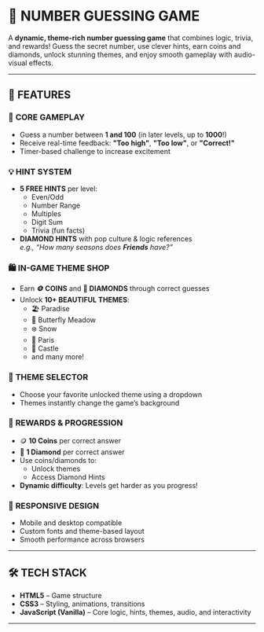# 🎯 NUMBER GUESSING GAME

A **dynamic, theme-rich number guessing game** that combines logic, trivia, and rewards! Guess the secret number, use clever hints, earn coins and diamonds, unlock stunning themes, and enjoy smooth gameplay with audio-visual effects.

---

## 🌟 FEATURES

### 🧠 **CORE GAMEPLAY**
- Guess a number between **1 and 100** (in later levels, up to **1000**!)
- Receive real-time feedback: **"Too high"**, **"Too low"**, or **"Correct!"**
- Timer-based challenge to increase excitement

### 💡 **HINT SYSTEM**
- **5 FREE HINTS** per level:
  - Even/Odd
  - Number Range
  - Multiples
  - Digit Sum
  - Trivia (fun facts)
- **DIAMOND HINTS** with pop culture & logic references  
  _e.g., “How many seasons does **Friends** have?”_

### 🛍️ **IN-GAME THEME SHOP**
- Earn **🪙 COINS** and **💎 DIAMONDS** through correct guesses
- Unlock **10+ BEAUTIFUL THEMES**:
  - 🏖️ Paradise  
  - 🦋 Butterfly Meadow  
  - ❄️ Snow  
  - 🌇 Paris  
  - 🏰 Castle  
  - and many more!

### 🎨 **THEME SELECTOR**
- Choose your favorite unlocked theme using a dropdown
- Themes instantly change the game’s background

### 🎉 **REWARDS & PROGRESSION**
- 🪙 **10 Coins** per correct answer  
- 💎 **1 Diamond** per correct answer  
- Use coins/diamonds to:
  - Unlock themes
  - Access Diamond Hints
- **Dynamic difficulty**: Levels get harder as you progress!


### 📱 **RESPONSIVE DESIGN**
- Mobile and desktop compatible
- Custom fonts and theme-based layout
- Smooth performance across browsers

---

## 🛠️ TECH STACK

- **HTML5** – Game structure
- **CSS3** – Styling, animations, transitions
- **JavaScript (Vanilla)** – Core logic, hints, themes, audio, and interactivity

---



